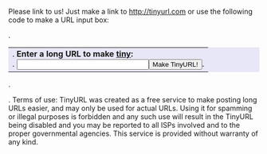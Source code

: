 Please link to us! Just make a link to http://tinyurl.com or use the following code to make a URL input box: <form action="http://tinyurl.com/create.php" method="post" target="\_blank">. <table align="center" cellpadding="5" bgcolor="#E7E7F7"><tr><td>. <b>Enter a long URL to make <a href="http://tinyurl.com">tiny</a>:</b><br />. <input type="text" name="url" size="30"><input type="submit" name="submit" value="Make TinyURL!">. </td></tr></table>. </form>. Terms of use: TinyURL was created as a free service to make posting long URLs easier, and may only be used for actual URLs. Using it for spamming or illegal purposes is forbidden and any such use will result in the TinyURL being disabled and you may be reported to all ISPs involved and to the proper governmental agencies. This service is provided without warranty of any kind.